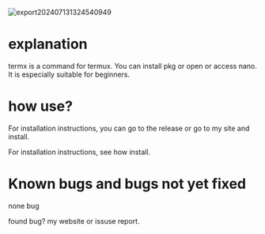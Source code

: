![export202407131324540949](https://github.com/user-attachments/assets/5403c37f-3fa9-4c28-9e5f-a4905f6028cd)

<h1>explanation </h1>
termx is a command for termux. You can install pkg or open or access nano. It is especially suitable for beginners. 

<h1>how use?</h1>
For installation instructions, you can go to the release or go to my site and install.

For installation instructions, see how install.

<h1>Known bugs and bugs not yet fixed </h1>

none bug

found bug? my website or issuse report.
